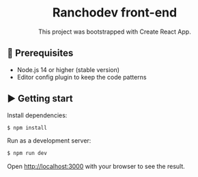 <h1 align="center">Ranchodev front-end</h1>

<div align="center">
  This project was bootstrapped with Create React App.
</div>

## 🤖 Prerequisites

- Node.js 14 or higher (stable version)
- Editor config plugin to keep the code patterns

## ▶️ Getting start

Install dependencies:

```bash
$ npm install
```

Run as a development server:

```bash
$ npm run dev
```

Open [http://localhost:3000](http://localhost:3000) with your browser to see the result.
